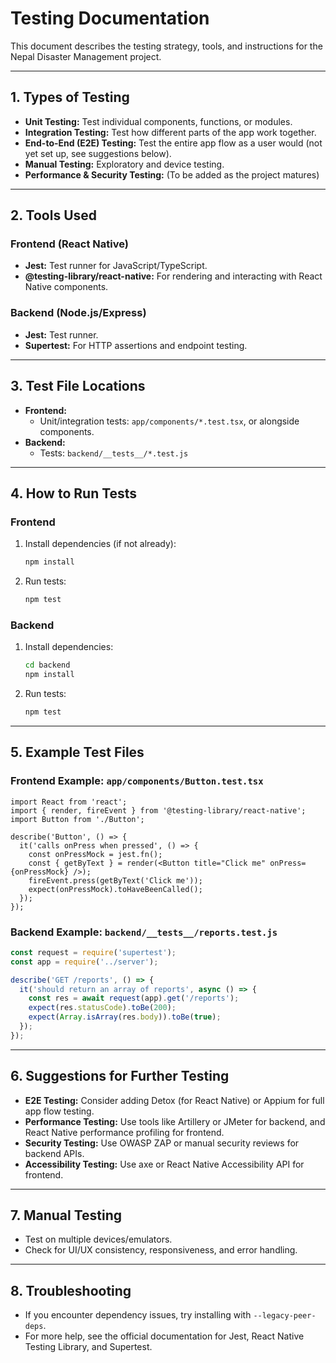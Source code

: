 # Testing Documentation

This document describes the testing strategy, tools, and instructions for the Nepal Disaster Management project.

---

## 1. Types of Testing

- **Unit Testing:** Test individual components, functions, or modules.
- **Integration Testing:** Test how different parts of the app work together.
- **End-to-End (E2E) Testing:** Test the entire app flow as a user would (not yet set up, see suggestions below).
- **Manual Testing:** Exploratory and device testing.
- **Performance & Security Testing:** (To be added as the project matures)

---

## 2. Tools Used

### Frontend (React Native)
- **Jest:** Test runner for JavaScript/TypeScript.
- **@testing-library/react-native:** For rendering and interacting with React Native components.

### Backend (Node.js/Express)
- **Jest:** Test runner.
- **Supertest:** For HTTP assertions and endpoint testing.

---

## 3. Test File Locations

- **Frontend:**
  - Unit/integration tests: `app/components/*.test.tsx`, or alongside components.
- **Backend:**
  - Tests: `backend/__tests__/*.test.js`

---

## 4. How to Run Tests

### Frontend
1. Install dependencies (if not already):
   ```sh
   npm install
   ```
2. Run tests:
   ```sh
   npm test
   ```

### Backend
1. Install dependencies:
   ```sh
   cd backend
   npm install
   ```
2. Run tests:
   ```sh
   npm test
   ```

---

## 5. Example Test Files

### Frontend Example: `app/components/Button.test.tsx`
```tsx
import React from 'react';
import { render, fireEvent } from '@testing-library/react-native';
import Button from './Button';

describe('Button', () => {
  it('calls onPress when pressed', () => {
    const onPressMock = jest.fn();
    const { getByText } = render(<Button title="Click me" onPress={onPressMock} />);
    fireEvent.press(getByText('Click me'));
    expect(onPressMock).toHaveBeenCalled();
  });
});
```

### Backend Example: `backend/__tests__/reports.test.js`
```js
const request = require('supertest');
const app = require('../server');

describe('GET /reports', () => {
  it('should return an array of reports', async () => {
    const res = await request(app).get('/reports');
    expect(res.statusCode).toBe(200);
    expect(Array.isArray(res.body)).toBe(true);
  });
});
```

---

## 6. Suggestions for Further Testing
- **E2E Testing:** Consider adding Detox (for React Native) or Appium for full app flow testing.
- **Performance Testing:** Use tools like Artillery or JMeter for backend, and React Native performance profiling for frontend.
- **Security Testing:** Use OWASP ZAP or manual security reviews for backend APIs.
- **Accessibility Testing:** Use axe or React Native Accessibility API for frontend.

---

## 7. Manual Testing
- Test on multiple devices/emulators.
- Check for UI/UX consistency, responsiveness, and error handling.

---

## 8. Troubleshooting
- If you encounter dependency issues, try installing with `--legacy-peer-deps`.
- For more help, see the official documentation for Jest, React Native Testing Library, and Supertest. 
